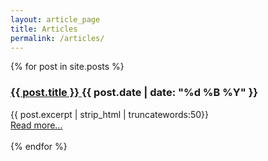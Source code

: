 ```yaml
---
layout: article_page
title: Articles
permalink: /articles/
---
```


<div class="columns is-centered is-mobile is-gapless">
    <div id="text" class="column is-three-quarters-mobile is-half-tablet">
        {% for post in site.posts %}
            <div class="post-teaser">
                <h3 class="post-teaser__title">
                     <a href="{{ post.url | prepend: site.baseurl }}" class = "post-teaser__title">{{ post.title }} </a>
                     <span class="post-teaser__date">{{ post.date | date: "%d %B %Y" }}</span>
                </h3>
                 <span class="post-teaser__subtitle">
                    {{ post.excerpt | strip_html | truncatewords:50}}<br>
                    <a href="{{ post.url }}" class="readmore">Read more...</a><br><br>
                 </span>
            </div>
        {% endfor %}
    </div>
</div>
